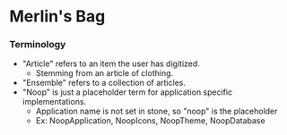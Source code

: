 # Merlin's Bag

### Terminology

- "Article" refers to an item the user has digitized.
  - Stemming from an article of clothing.
- "Ensemble" refers to a collection of articles.
- "Noop" is just a placeholder term for application specific implementations.
  - Application name is not set in stone, so "noop" is the placeholder
  - Ex: NoopApplication, NoopIcons, NoopTheme, NoopDatabase